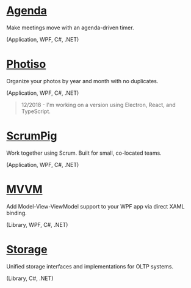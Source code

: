 
# [Agenda](https://github.com/BellaCode/Agenda)
Make meetings move with an agenda-driven timer.

(Application, WPF, C#, .NET)

# [Photiso](https://github.com/BellaCode/Photiso)
Organize your photos by year and month with no duplicates.

(Application, WPF, C#, .NET)

> 12/2018 - I'm working on a version using Electron, React, and TypeScript.

# [ScrumPig](downloads/ScrumPig3.zip)
Work together using Scrum. Built for small, co-located teams.

(Application, WPF, C#, .NET)

# [MVVM](https://github.com/BellaCode/MVVM)
Add Model-View-ViewModel support to your WPF app via direct XAML binding.

(Library, WPF, C#, .NET)

# [Storage](https://github.com/BellaCode/Storage)
Unified storage interfaces and implementations for OLTP systems.

(Library, C#, .NET)
